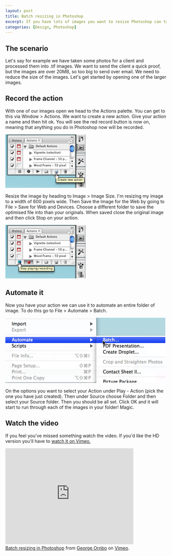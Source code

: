 ```yaml
--- 
layout: post
title: Batch resizing in Photoshop
excerpt: If you have lots of images you want to resize Photoshop can take care of it for you. Using Actions and Automate you can do it once then put your feet up. Here's how it works.
categories: [Design, Photoshop]
---
```

## The scenario

Let's say for example we have taken some photos for a client and processed them into .tif images. We want to send the client a quick proof, but the images are over 20MB, so too big to send over email. We need to reduce the size of the images. Let's get started by opening one of the larger images. 

## Record the action

With one of our images open we head to the Actions palette. You can get to this via Window > Actions. We want to create a new action. Give your action a name and then hit ok. You will see the red record button is now on, meaning that anything you do in Photoshop now will be recorded.

![Create New Photoshop Action][1] 

Resize the image by heading to Image > Image Size. I'm resizing my image to a width of 600 pixels wide. Then Save the Image for the Web by going to File > Save for Web and Devices. Choose a different folder to save the optimised file into than your originals. When saved close the original image and then click Stop on your action.

![Stop Action][2] 

## Automate it

Now you have your action we can use it to automate an entire folder of image. To do this go to File > Automate > Batch.

![Automate menu in Photoshop][3] 

On the options you want to select your Action under Play - Action (pick the one you have just created). Then under Source choose Folder and then select your Source folder. Then you should be all set. Click OK and it will start to run through each of the images in your folder! Magic.

## Watch the video

If you feel you've missed something watch the video. If you'd like the HD version you'll have to [watch it on Vimeo.][4]

<object width="400" height="300">	
<param name="allowfullscreen" value="true" />	
<param name="allowscriptaccess" value="always" />	
<param name="movie"
value="http://www.vimeo.com/moogaloop.swf?clip_id=1050103&amp;server=www.vimeo.com&amp;show_title=1&amp;show_byline=1&amp;show_portrait=0&amp;color=&amp;fullscreen=1" />	
<embed src="http://www.vimeo.com/moogaloop.swf?clip_id=1050103&amp;server=www.vimeo.com&amp;show_title=1&amp;show_byline=1&amp;show_portrait=0&amp;color=&amp;fullscreen=1" type="application/x-shockwave-flash" allowfullscreen="true" allowscriptaccess="always" width="400" height="300"></embed></object><br /><a href="http://www.vimeo.com/1050103?pg=embed&sec=1050103">Batch resizing in Photoshop</a> from <a href="http://www.vimeo.com/user472031?pg=embed&sec=1050103">George Ornbo</a> on <a href="http://vimeo.com?pg=embed&sec=1050103">Vimeo</a>.

 [1]: /images/articles/create_new_action.jpg
 [2]: /images/articles/stop_action.jpg
 [3]: /images/articles/automate_batch.jpg
 [4]: http://www.vimeo.com/1050103


